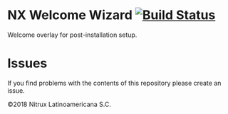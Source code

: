 # NX Welcome Wizard [![Build Status](https://travis-ci.org/nomad-desktop/nx-welcome-wizard.svg?branch=master)](https://travis-ci.org/nomad-desktop/nx-welcome-wizard) 

Welcome overlay for post-installation setup.

# Issues
If you find problems with the contents of this repository please create an issue.

©2018 Nitrux Latinoamericana S.C.

